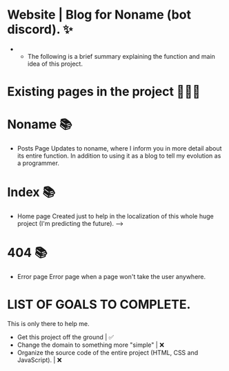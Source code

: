 # Website | Blog for Noname (bot discord). ✨
- - The following is a brief summary explaining the function and main idea of this project.

# Existing pages in the project 📂📂📂
# Noname 📚
- Posts Page  Updates to noname, where I inform you in more detail about its entire function. In addition to using it as a blog to tell my evolution as a programmer.
# Index 📚
- Home page Created just to help in the localization of this whole huge project (I'm predicting the future). -->
# 404 📚
- Error page Error page when a page won't take the user anywhere. 

# LIST OF GOALS TO COMPLETE.
This is only there to help me.
- Get this project off the ground | ✅ 
- Change the domain to something more "simple" | ❌
- Organize the source code of the entire project (HTML, CSS and JavaScript). | ❌

